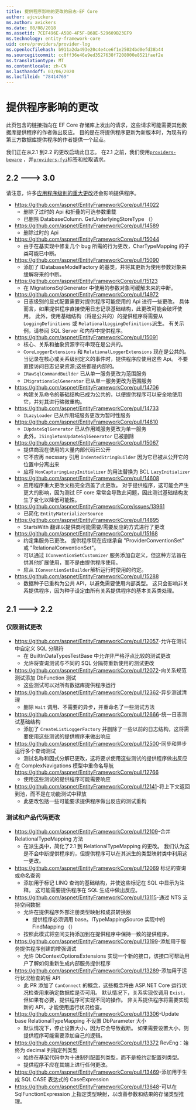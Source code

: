 ```yaml
---
title: 提供程序影响的更改的日志-EF Core
author: ajcvickers
ms.author: avickers
ms.date: 08/08/2018
ms.assetid: 7CEF496E-A5B0-4F5F-B68E-529609B23EF9
ms.technology: entity-framework-core
uid: core/providers/provider-log
ms.openlocfilehash: b911a2da493e20c4e4ce6f1e25024bd0efd38b44
ms.sourcegitcommit: cc0ff36e46e9ed3527638f7208000e8521faef2e
ms.translationtype: MT
ms.contentlocale: zh-CN
ms.lasthandoff: 03/06/2020
ms.locfileid: "78414769"
---
```

# <a name="provider-impacting-changes"></a>提供程序影响的更改

此页包含的链接指向在 EF Core 存储库上发出的请求，这些请求可能需要其他数据库提供程序的作者做出反应。 目的是在将提供程序更新为新版本时，为现有的第三方数据库提供程序的作者提供一个起点。

我们正在从2.1 到2.2 的更改启动此日志。 在2.1 之前，我们使用[`providers-beware`](https://github.com/aspnet/EntityFrameworkCore/labels/providers-beware) ，并[`providers-fyi`](https://github.com/aspnet/EntityFrameworkCore/labels/providers-fyi)标签和拉取请求。

## <a name="22-----30"></a>2.2 ---> 3.0

请注意，许多[应用程序级别的重大更改](../what-is-new/ef-core-3.0/breaking-changes.md)还会影响提供程序。

* <https://github.com/aspnet/EntityFrameworkCore/pull/14022>
  * 删除了过时的 Api 和折叠的可选参数重载
  * 已删除 DatabaseColumn. GetUnderlyingStoreType （）
* <https://github.com/aspnet/EntityFrameworkCore/pull/14589>
  * 删除过时的 Api
* <https://github.com/aspnet/EntityFrameworkCore/pull/15044>
  * 由于在基实现中修复几个 bug 所需的行为更改，CharTypeMapping 的子类可能已中断。
* <https://github.com/aspnet/EntityFrameworkCore/pull/15090>
  * 添加了 IDatabaseModelFactory 的基类，并将其更新为使用参数对象来缓解将来的中断。
* <https://github.com/aspnet/EntityFrameworkCore/pull/15123>
  * 在 MigrationsSqlGenerator 中使用的参数对象可缓解未来的中断。
* <https://github.com/aspnet/EntityFrameworkCore/pull/14972>
  * 日志级别的显式配置需要对提供程序可能使用的 Api 进行一些更改。 具体而言，如果提供程序直接使用日志记录基础结构，此更改可能会破坏使用。 此外，使用基础结构（将是公共的）的提供程序将需要从 `LoggingDefinitions` 或 `RelationalLoggingDefinitions`派生。 有关示例，请参阅 SQL Server 和内存中提供程序。
* <https://github.com/aspnet/EntityFrameworkCore/pull/15091>
  * 核心、关系和抽象资源字符串现在是公共的。
  * `CoreLoggerExtensions` 和 `RelationalLoggerExtensions` 现在是公共的。 当记录在核心或关系级别定义的事件时，提供程序应使用这些 Api。 不要直接访问日志记录资源;这些都是内部的。
  * `IRawSqlCommandBuilder` 已从单一服务更改为范围服务
  * `IMigrationsSqlGenerator` 已从单一服务更改为范围服务
* <https://github.com/aspnet/EntityFrameworkCore/pull/14706>
  * 构建关系命令的基础结构已成为公共的，以便提供程序可以安全地使用它，并对其进行略微重构。
* <https://github.com/aspnet/EntityFrameworkCore/pull/14733>
  * `ILazyLoader` 已从作用域服务更改为暂时性服务
* <https://github.com/aspnet/EntityFrameworkCore/pull/14610>
  * `IUpdateSqlGenerator` 已从作用域服务更改为单一服务
  * 此外，`ISingletonUpdateSqlGenerator` 已被删除
* <https://github.com/aspnet/EntityFrameworkCore/pull/15067>
  * 提供商现在使用的大量内部代码已公开
  * 它不应再 necssary 引用 `IndentedStringBuilder` 因为它已被从公开它的位置中分离出来
  * 应将 `NonCapturingLazyInitializer` 的用法替换为 BCL `LazyInitializer`
* <https://github.com/aspnet/EntityFrameworkCore/pull/14608>
  * 应用程序重大更改文档完全涵盖了此更改。 对于提供程序，这可能会产生更大的影响，因为测试 EF core 常常会导致此问题，因此测试基础结构发生了变化以降低可能性。
* <https://github.com/aspnet/EntityFrameworkCore/issues/13961>
  * 已简化 `EntityMaterializerSource`
* <https://github.com/aspnet/EntityFrameworkCore/pull/14895>
  * StartsWith 翻译以提供商可能需要/需要反应的方式进行了更改
* <https://github.com/aspnet/EntityFrameworkCore/pull/15168>
  * 约定集服务已更改。 提供程序现在应继承自 "ProviderConventionSet" 或 "RelationalConventionSet"。
  * 可以通过 `IConventionSetCustomizer` 服务添加自定义，但这种方法旨在供其他扩展使用，而不是由提供程序使用。
  * 应从 `IConventionSetBuilder`解析运行时使用的约定。
* <https://github.com/aspnet/EntityFrameworkCore/pull/15288>
  * 数据种子已重构为公共 API，以避免需要使用内部类型。 这只会影响非关系提供程序，因为种子设定由所有关系提供程序的基本关系类处理。

## <a name="21-----22"></a>2.1 ---> 2.2

### <a name="test-only-changes"></a>仅限测试更改

* <https://github.com/aspnet/EntityFrameworkCore/pull/12057>-允许在测试中自定义 SQL 分隔符
  * 在 BuiltInDataTypesTestBase 中允许非严格浮点比较的测试更改
  * 允许将查询测试与不同的 SQL 分隔符重新使用的测试更改
* <https://github.com/aspnet/EntityFrameworkCore/pull/12072>-向关系规范测试添加 DbFunction 测试
  * 这些测试可以对所有数据库提供程序运行
* <https://github.com/aspnet/EntityFrameworkCore/pull/12362>-异步测试清理
  * 删除 `Wait` 调用、不需要的异步，并重命名了一些测试方法
* <https://github.com/aspnet/EntityFrameworkCore/pull/12666>-统一日志测试基础结构
  * 添加了 `CreateListLoggerFactory` 并删除了一些以前的日志结构，这将需要使用这些测试的提供程序来做出响应
* <https://github.com/aspnet/EntityFrameworkCore/pull/12500>-同步和异步运行多个查询测试
  * 测试名称和因式分解已更改，这将要求使用这些测试的提供程序做出反应
* 在 ComplexNavigations 模型中重命名导航 <https://github.com/aspnet/EntityFrameworkCore/pull/12766>
  * 使用这些测试的提供程序可能需要响应
* <https://github.com/aspnet/EntityFrameworkCore/pull/12141>-将上下文返回到池，而不是在功能测试中释放
  * 此更改包括一些可能要求提供程序做出反应的测试重构

### <a name="test-and-product-code-changes"></a>测试和产品代码更改

* <https://github.com/aspnet/EntityFrameworkCore/pull/12109>-合并 RelationalTypeMapping 方法
  * 在派生类中，简化了2.1 到 RelationalTypeMapping 的更改。 我们认为这是不会中断提供程序的，但提供程序可以在其派生的类型映射类中利用这一更改。
* <https://github.com/aspnet/EntityFrameworkCore/pull/12069> 标记的查询或命名查询
  * 添加用于标记 LINQ 查询的基础结构，并使这些标记在 SQL 中显示为注释。 这可能需要提供程序在 SQL 生成中做出反应。
* <https://github.com/aspnet/EntityFrameworkCore/pull/13115>-通过 NTS 支持空间数据
  * 允许在提供程序外部注册类型映射和成员转换器
    * 提供程序必须调用 base。ITypeMappingSource 实现中的 FindMapping （）
  * 按照此模式将空间支持添加到在提供程序中保持一致的提供程序。
* <https://github.com/aspnet/EntityFrameworkCore/pull/13199>-添加用于服务提供程序创建的增强调试
  * 允许 DbContextOptionsExtensions 实现一个新的接口，该接口可帮助用户了解如何重新生成内部服务提供程序
* <https://github.com/aspnet/EntityFrameworkCore/pull/13289>-添加用于运行状况检查的后 API
  * 此 PR 添加了 `CanConnect` 的概念，这些概念将由 ASP.NET Core 运行状况检查用来确定数据库是否可用。 默认情况下，关系实现仅调用 `Exist`，但如果有必要，提供程序可实现不同的操作。 非关系提供程序将需要实现新的 API，才能使用运行状况检查。
* <https://github.com/aspnet/EntityFrameworkCore/pull/13306>-Update base RelationalTypeMapping 不设置 DbParameter 大小
  * 默认情况下，停止设置大小，因为它会导致截断。 如果需要设置大小，则提供程序可能需要添加自己的逻辑。
* <https://github.com/aspnet/EntityFrameworkCore/pull/13372> RevEng：始终为 decimal 列指定列类型
  * 始终在基架代码中为十进制列配置列类型，而不是按约定配置列类型。
  * 提供程序不应在其端上进行任何更改。
* <https://github.com/aspnet/EntityFrameworkCore/pull/13469>-添加用于生成 SQL CASE 表达式的 CaseExpression
* <https://github.com/aspnet/EntityFrameworkCore/pull/13648>-可以在 SqlFunctionExpression 上指定类型映射，以改善参数和结果的存储类型推理。
